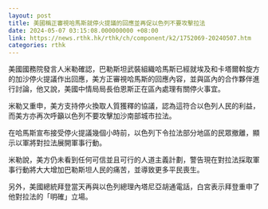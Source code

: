 ```yaml
---
layout: post
title: 美國稱正審視哈馬斯就停火提議的回應並再促以色列不要攻擊拉法
date: 2024-05-07 03:15:08.000000000 +08:00
link: https://news.rthk.hk/rthk/ch/component/k2/1752069-20240507.htm
categories: rthk
---
```


美國國務院發言人米勒確認，巴勒斯坦武裝組織哈馬斯已經就埃及和卡塔爾斡旋方的加沙停火提議作出回應，美方正審視哈馬斯的回應內容，並與區內的合作夥伴進行討論，他又說，美國中情局局長伯恩斯正在區內處理有關停火事宜。

米勒又重申，美方支持停火換取人質獲釋的協議，認為這符合以色列人民的利益，而美方亦再次呼籲以色列不要攻擊加沙南部城市拉法。

在哈馬斯宣布接受停火提議幾個小時前，以色列下令拉法部分地區的民眾撤離，顯示以軍將對拉法展開軍事行動。

米勒說，美方仍未看到任何可信並且可行的人道主義計劃，警告現在對拉法採取軍事行動將大大增加巴勒斯坦人民的痛苦，並導致更多平民喪生。

另外，美國總統拜登當天再與以色列總理內塔尼亞胡通電話，白宮表示拜登重申了他對拉法的「明確」立場。
